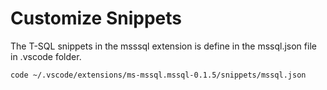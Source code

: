 # Customize Snippets

The T-SQL snippets in the msssql extension is define in the mssql.json file in .vscode folder. 

```bash
code ~/.vscode/extensions/ms-mssql.mssql-0.1.5/snippets/mssql.json
```

